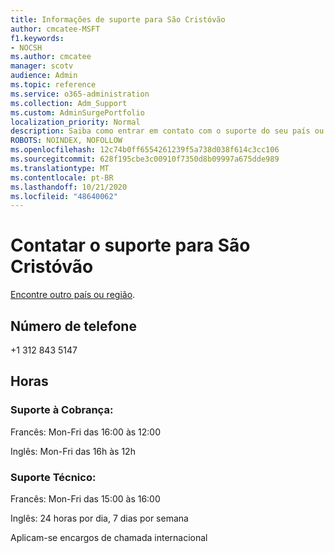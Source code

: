 ```yaml
---
title: Informações de suporte para São Cristóvão
author: cmcatee-MSFT
f1.keywords:
- NOCSH
ms.author: cmcatee
manager: scotv
audience: Admin
ms.topic: reference
ms.service: o365-administration
ms.collection: Adm_Support
ms.custom: AdminSurgePortfolio
localization_priority: Normal
description: Saiba como entrar em contato com o suporte do seu país ou região.
ROBOTS: NOINDEX, NOFOLLOW
ms.openlocfilehash: 12c74b0ff6554261239f5a738d038f614c3cc106
ms.sourcegitcommit: 628f195cbe3c00910f7350d8b09997a675dde989
ms.translationtype: MT
ms.contentlocale: pt-BR
ms.lasthandoff: 10/21/2020
ms.locfileid: "48640062"
---
```

# <a name="contact-support-for-saint-barthelemy"></a>Contatar o suporte para São Cristóvão

[Encontre outro país ou região](../contact-support-for-business-products.md).

## <a name="phone-number"></a>Número de telefone
+1 312 843 5147

## <a name="hours"></a>Horas
### <a name="billing-support"></a>Suporte à Cobrança:

Francês: Mon-Fri das 16:00 às 12:00

Inglês: Mon-Fri das 16h às 12h

### <a name="technical-support"></a>Suporte Técnico:

Francês: Mon-Fri das 15:00 às 16:00

Inglês: 24 horas por dia, 7 dias por semana

Aplicam-se encargos de chamada internacional
